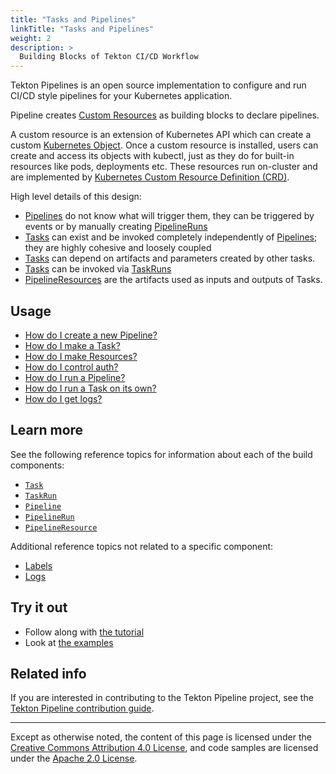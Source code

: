 ```yaml
---
title: "Tasks and Pipelines"
linkTitle: "Tasks and Pipelines"
weight: 2
description: >
  Building Blocks of Tekton CI/CD Workflow
---
```


Tekton Pipelines is an open source implementation to configure and run CI/CD
style pipelines for your Kubernetes application.

Pipeline creates
[Custom Resources](https://kubernetes.io/docs/concepts/extend-kubernetes/api-extension/custom-resources/)
as building blocks to declare pipelines.

A custom resource is an extension of Kubernetes API which can create a custom
[Kubernetes Object](https://kubernetes.io/docs/concepts/overview/working-with-objects/kubernetes-objects/#understanding-kubernetes-objects).
Once a custom resource is installed, users can create and access its objects
with kubectl, just as they do for built-in resources like pods, deployments etc.
These resources run on-cluster and are implemented by
[Kubernetes Custom Resource Definition (CRD)](https://kubernetes.io/docs/concepts/extend-kubernetes/api-extension/custom-resources/#customresourcedefinitions).

High level details of this design:

- [Pipelines](/docs/pipelines/pipelines) do not know what will trigger them, they can be
  triggered by events or by manually creating [PipelineRuns](/docs/pipelines/pipelineruns)
- [Tasks](/docs/pipelines/tasks) can exist and be invoked completely independently of
  [Pipelines](/docs/pipelines/pipelines); they are highly cohesive and loosely coupled
- [Tasks](/docs/pipelines/tasks) can depend on artifacts and parameters created by other
  tasks.
- [Tasks](/docs/pipelines/tasks) can be invoked via [TaskRuns](/docs/pipelines/taskruns)
- [PipelineResources](/docs/pipelines/resources) are the artifacts used as inputs and outputs
  of Tasks.

## Usage

- [How do I create a new Pipeline?](/docs/pipelines/pipelines)
- [How do I make a Task?](/docs/pipelines/tasks)
- [How do I make Resources?](/docs/pipelines/resources)
- [How do I control auth?](/docs/pipelines/auth)
- [How do I run a Pipeline?](/docs/pipelines/pipelineruns)
- [How do I run a Task on its own?](/docs/pipelines/taskruns)
- [How do I get logs?](/docs/pipelines/logs)

## Learn more

See the following reference topics for information about each of the build
components:

- [`Task`](/docs/pipelines/tasks)
- [`TaskRun`](/docs/pipelines/taskruns)
- [`Pipeline`](/docs/pipelines/pipelines)
- [`PipelineRun`](/docs/pipelines/pipelineruns)
- [`PipelineResource`](/docs/pipelines/resources)

Additional reference topics not related to a specific component:

- [Labels](/docs/pipelines/labels)
- [Logs](/docs/pipelines/logs)

## Try it out

- Follow along with [the tutorial](https://github.com/tektoncd/pipeline/blob/master/docs/tutorial.md)
- Look at
  [the examples](https://github.com/tektoncd/pipeline/tree/master/examples)

## Related info

If you are interested in contributing to the Tekton Pipeline project, see the
[Tekton Pipeline contribution guide](https://github.com/tektoncd/pipeline/blob/master/CONTRIBUTING.md).

---

Except as otherwise noted, the content of this page is licensed under the
[Creative Commons Attribution 4.0 License](https://creativecommons.org/licenses/by/4.0/),
and code samples are licensed under the
[Apache 2.0 License](https://www.apache.org/licenses/LICENSE-2.0).
